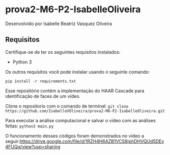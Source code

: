 # prova2-M6-P2-IsabelleOliveira

Desenvolvido por Isabelle Beatriz Vasquez Oliveira

## Requisitos

Certifique-se de ter os seguintes requisitos instalados:

- Python 3

Os outros requisitos você pode instalar usando o seguinte comando:

`pip install -r requirements.txt`

Esse repositório contém a implementação do HAAR Cascade para identificação de faces de um vídeo. 

Clone o repositorio com o comando de terminal: `git clone https://github.com/IsabelleVOliveira/prova2-M6-P2-IsabelleOliveira.git`

Para executar a análise computacional e salvar o vídeo com as análises feitas: `python3 main.py`

O funcionamento desses códigos foram demonstrados no vídeo a seguir:https://drive.google.com/file/d/1RZH4H6AZB1VCS8iphDHVQUd5DEv4FUQq/view?usp=sharing